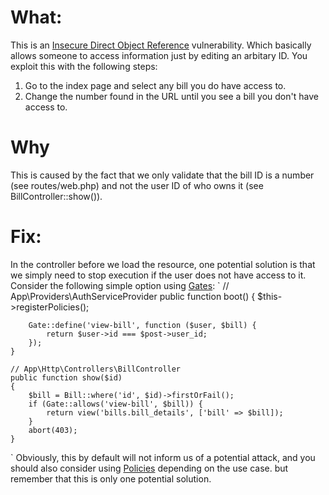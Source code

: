 # What:
This is an [Insecure Direct Object Reference](https://portswigger.net/web-security/access-control/idor) vulnerability. Which basically allows someone to access information just by editing an arbitary ID. You exploit this with the following steps:
1. Go to the index page and select any bill you do have access to.
2. Change the number found in the URL until you see a bill you don't have access to.

# Why
This is caused by the fact that we only validate that the bill ID is a number (see routes/web.php) and not the user ID of who owns it (see BillController::show()).

# Fix:
In the controller before we load the resource, one potential solution is that we simply need to stop execution if the user does not have access to it. Consider the following simple option using [Gates](https://laravel.com/docs/8.x/authorization#gates):
`
    // App\Providers\AuthServiceProvider
    public function boot()
    {
        $this->registerPolicies();

        Gate::define('view-bill', function ($user, $bill) {
            return $user->id === $post->user_id;
        });
    }

    // App\Http\Controllers\BillController
    public function show($id)
    {
        $bill = Bill::where('id', $id)->firstOrFail();
        if (Gate::allows('view-bill', $bill)) {
            return view('bills.bill_details', ['bill' => $bill]);
        }
        abort(403);
    }
`
Obviously, this by default will not inform us of a potential attack, and you should also consider using [Policies](https://laravel.com/docs/8.x/authorization#creating-policies) depending on the use case. but remember that this is only one potential solution.